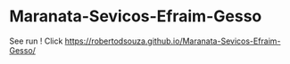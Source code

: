 # Maranata-Sevicos-Efraim-Gesso
See run ! Click https://robertodsouza.github.io/Maranata-Sevicos-Efraim-Gesso/
